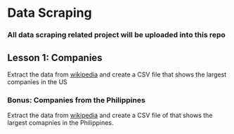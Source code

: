 ﻿# Data Scraping

 ### All data scraping related project will be uploaded into this repo

 ## Lesson 1: Companies
Extract the data from [wikipedia](https://en.wikipedia.org/wiki/List_of_largest_companies_in_the_United_States_by_revenue) and create a CSV file that shows the largest companies in the US 

### Bonus: Companies from the Philippines
Extract the data from [wikipedia](https://en.wikipedia.org/wiki/List_of_largest_companies_in_the_United_States_by_revenue) and create a CSV file of that shows the largest comapnies in the Philippines.
